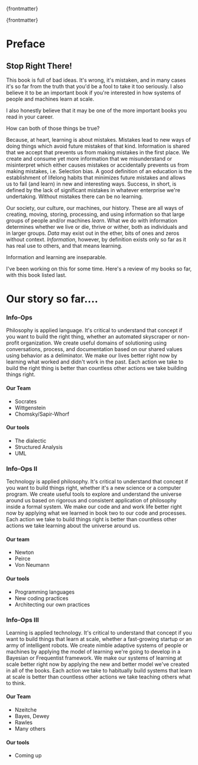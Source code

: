 {frontmatter}


{frontmatter}

# Preface

## Stop Right There!

This book is full of bad ideas. It's wrong, it's mistaken, and in many cases it's so far from the truth that you'd be a fool to take it too seriously. I also believe it to be an important book if you're interested in how systems of people and machines learn at scale.

I also honestly believe that it may be one of the more important books you read in your career.

How can both of those things be true?


Because, at heart, learning is about mistakes. Mistakes lead to new ways of doing things which avoid future mistakes of that kind. Information is shared that we accept that prevents us from making mistakes in the first place. We create and consume yet more information that we misunderstand or misinterpret which either causes mistakes or accidentally prevents us from making mistakes, i.e. Selection bias. A good definition of an education is the establishment of lifelong habits that minimizes future mistakes and allows us to fail (and learn) in new and interesting ways. Success, in short, is defined by the lack of significant mistakes in whatever enterprise we're undertaking. Without mistakes there can be no learning.

Our society, our culture, our machines, our history. These are all ways of creating, moving, storing, processing, and using information so that large groups of people and/or machines _learn_. What we do with information determines whether we live or die, thrive or wither, both as individuals and in larger groups. _Data_ may exist out in the ether, bits of ones and zeros without context. _Information_, however, by definition exists only so far as it has real use to others, and that means learning.

Information and learning are inseparable.

I've been working on this for some time. Here's a review of my books so far, with this book listed last.

# Our story so far....

### Info-Ops

Philosophy is applied language. It's critical to understand that concept if you want to build the right thing, whether an automated skyscraper or non-profit organization. We create useful domains of solutioning using conversations, process, and documentation based on our shared values using behavior as a deliminator. We make our lives better right now by learning what worked and didn't work in the past. Each action we take to build the right thing is better than countless other actions we take building things right.

#### Our Team

- Socrates
- Wittgenstein 
- Chomsky/Sapir-Whorf

#### Our tools

- The dialectic
- Structured Analysis
- UML

### Info-Ops II

Technology is applied philosophy. It's critical to understand that concept if you want to build things right, whether it's a new science or a computer program. We create useful tools to explore and understand the universe around us based on rigorous and consistent application of philosophy inside a formal system. We make our code and and work life better right now by applying what we learned in book two to our code and processes. Each action we take to build things right is better than countless other actions we take learning about the universe around us.

#### Our team

- Newton
- Peirce
- Von Neumann

#### Our tools

- Programming languages
- New coding practices
- Architecting our own practices

### Info-Ops III
Learning is applied technology. It's critical to understand that concept if you want to build things that  learn at scale, whether a fast-growing startup or an army of intelligent robots. We create nimble adaptive systems of people or machines by applying the model of learning we're going to develop in a Bayesian or Frequentist framework. We make our systems of learning at scale better right now by applying the new and better model we've created in all of the books. Each action we take to habitually build systems that learn at scale is better than countless other actions we take teaching others what to think.

#### Our Team

- Nzeitche
- Bayes, Dewey
- Rawles
- Many others

#### Our tools

- Coming up
